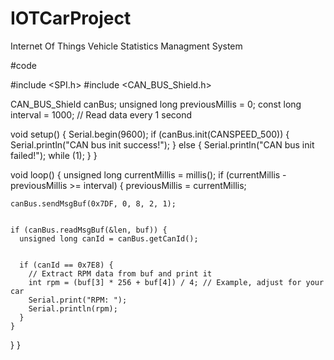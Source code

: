 # IOTCarProject
Internet Of Things Vehicle Statistics Managment System

#code

#include <SPI.h>
#include <CAN_BUS_Shield.h>

CAN_BUS_Shield canBus;
unsigned long previousMillis = 0;
const long interval = 1000; // Read data every 1 second

void setup() {
  Serial.begin(9600);
  if (canBus.init(CANSPEED_500)) {
    Serial.println("CAN bus init success!");
  } else {
    Serial.println("CAN bus init failed!");
    while (1);
  }
}

void loop() {
  unsigned long currentMillis = millis();
  if (currentMillis - previousMillis >= interval) {
    previousMillis = currentMillis;

   
    canBus.sendMsgBuf(0x7DF, 0, 8, 2, 1);

    
    if (canBus.readMsgBuf(&len, buf)) {
      unsigned long canId = canBus.getCanId();
      
      
      if (canId == 0x7E8) {
        // Extract RPM data from buf and print it
        int rpm = (buf[3] * 256 + buf[4]) / 4; // Example, adjust for your car
        Serial.print("RPM: ");
        Serial.println(rpm);
      }
    }
  }
}
